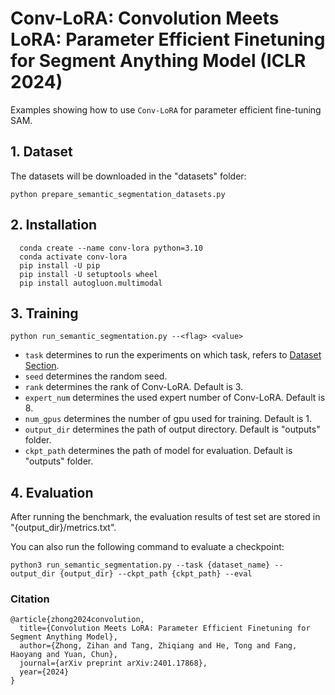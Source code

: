 # Conv-LoRA: Convolution Meets LoRA: Parameter Efficient Finetuning for Segment Anything Model (ICLR 2024)

Examples showing how to use `Conv-LoRA` for parameter efficient fine-tuning SAM.

## 1. Dataset

The datasets will be downloaded in the "datasets" folder:

`python prepare_semantic_segmentation_datasets.py`

## 2. Installation
```shell
  conda create --name conv-lora python=3.10
  conda activate conv-lora
  pip install -U pip
  pip install -U setuptools wheel
  pip install autogluon.multimodal
  ```

## 3. Training

`python run_semantic_segmentation.py --<flag> <value>`

- `task` determines to run the experiments on which task, refers to [Dataset Section](##1-Datasets).
- `seed` determines the random seed.
- `rank` determines the rank of Conv-LoRA. Default is 3.
- `expert_num` determines the used expert number of Conv-LoRA. Default is 8.
- `num_gpus` determines the number of gpu used for training. Default is 1.
- `output_dir` determines the path of output directory. Default is "outputs" folder.
- `ckpt_path` determines the path of model for evaluation. Default is "outputs" folder.

## 4. Evaluation

After running the benchmark, the evaluation results of test set are stored in "{output_dir}/metrics.txt".

You can also run the following command to evaluate a checkpoint:

`python3 run_semantic_segmentation.py --task {dataset_name} --output_dir {output_dir} --ckpt_path {ckpt_path} --eval`


### Citation

```
@article{zhong2024convolution,
  title={Convolution Meets LoRA: Parameter Efficient Finetuning for Segment Anything Model},
  author={Zhong, Zihan and Tang, Zhiqiang and He, Tong and Fang, Haoyang and Yuan, Chun},
  journal={arXiv preprint arXiv:2401.17868},
  year={2024}
}
```